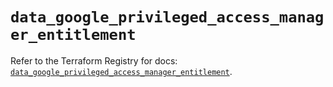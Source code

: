 # `data_google_privileged_access_manager_entitlement`

Refer to the Terraform Registry for docs: [`data_google_privileged_access_manager_entitlement`](https://registry.terraform.io/providers/hashicorp/google-beta/6.9.0/docs/data-sources/google_privileged_access_manager_entitlement).
